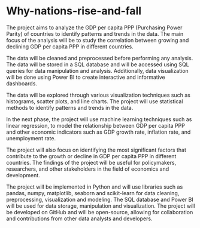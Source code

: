 # Why-nations-rise-and-fall
The project aims to analyze the GDP per capita PPP (Purchasing Power Parity) of countries to identify patterns and trends in the data. The main focus of the analysis will be to study the correlation between growing and declining GDP per capita PPP in different countries.

The data will be cleaned and preprocessed before performing any analysis. The data will be stored in a SQL database and will be accessed using SQL queries for data manipulation and analysis. Additionally, data visualization will be done using Power BI to create interactive and informative dashboards.

The data will be explored through various visualization techniques such as histograms, scatter plots, and line charts. The project will use statistical methods to identify patterns and trends in the data.

In the next phase, the project will use machine learning techniques such as linear regression, to model the relationship between GDP per capita PPP and other economic indicators such as GDP growth rate, inflation rate, and unemployment rate.

The project will also focus on identifying the most significant factors that contribute to the growth or decline in GDP per capita PPP in different countries. The findings of the project will be useful for policymakers, researchers, and other stakeholders in the field of economics and development.

The project will be implemented in Python and will use libraries such as pandas, numpy, matplotlib, seaborn and scikit-learn for data cleaning, preprocessing, visualization and modeling. The SQL database and Power BI will be used for data storage, manipulation and visualization. The project will be developed on GitHub and will be open-source, allowing for collaboration and contributions from other data analysts and developers.
